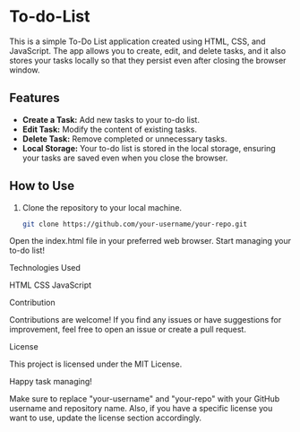 # To-do-List
This is a simple To-Do List application created using HTML, CSS, and JavaScript. The app allows you to create, edit, and delete tasks, and it also stores your tasks locally so that they persist even after closing the browser window.

## Features

- **Create a Task:** Add new tasks to your to-do list.
- **Edit Task:** Modify the content of existing tasks.
- **Delete Task:** Remove completed or unnecessary tasks.
- **Local Storage:** Your to-do list is stored in the local storage, ensuring your tasks are saved even when you close the browser.

## How to Use

1. Clone the repository to your local machine.
   ```bash
   git clone https://github.com/your-username/your-repo.git

Open the index.html file in your preferred web browser.
Start managing your to-do list!



Technologies Used


HTML
CSS
JavaScript


Contribution


Contributions are welcome! If you find any issues or have suggestions for improvement, feel free to open an issue or create a pull request.


License


This project is licensed under the MIT License.


Happy task managing!

Make sure to replace "your-username" and "your-repo" with your GitHub username and repository name. Also, if you have a specific license you want to use, update the license section accordingly.

